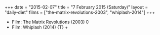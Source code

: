 +++
date = "2015-02-07"
title = "7 February 2015 (Saturday)"
layout = "daily-diet"
films = ["the-matrix-revolutions-2003", "whiplash-2014"]
+++


* Film: The Matrix Revolutions (2003) 0
* Film: Whiplash (2014) {T} +